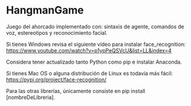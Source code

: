 # HangmanGame
Juego del ahorcado implementado con: sintaxis de agente, comandos de voz, estereotipos  y reconocimiento facial.

Si tienes Windows revisa el siguiente vídeo para instalar face_recognition:
https://www.youtube.com/watch?v=p1ypPeQSVcU&list=LL&index=4

Considera tener actualizado tanto Python como pip e instalar Anaconda.

Si tienes Mac OS o alguna distribución de Linux es todavía más fácil:
https://pypi.org/project/face-recognition/

Para las otras librerías, únicamente consiste en pip install [nombreDeLibreria].

